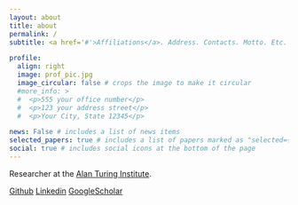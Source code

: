 ```yaml
---
layout: about
title: about
permalink: /
subtitle: <a href='#'>Affiliations</a>. Address. Contacts. Motto. Etc.

profile:
  align: right
  image: prof_pic.jpg
  image_circular: false # crops the image to make it circular
  #more_info: >
  #  <p>555 your office number</p>
  #  <p>123 your address street</p>
  #  <p>Your City, State 12345</p>

news: False # includes a list of news items
selected_papers: true # includes a list of papers marked as "selected={true}"
social: true # includes social icons at the bottom of the page
---
```

Researcher at the [Alan Turing Institute](https://www.turing.ac.uk/people/dewi-gould).

[Github](https://github.com/dewigould) [Linkedin](https://www.linkedin.com/in/dewigould/) [GoogleScholar](https://scholar.google.com/citations?hl=en&user=zY2v7W8AAAAJ&view_op=list_works)